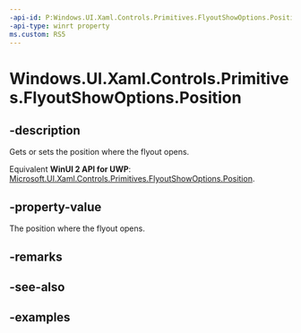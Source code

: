 ```yaml
---
-api-id: P:Windows.UI.Xaml.Controls.Primitives.FlyoutShowOptions.Position
-api-type: winrt property
ms.custom: RS5
---
```


<!-- Property syntax.
public IReference<Point> Position { get;  set; }
-->

# Windows.UI.Xaml.Controls.Primitives.FlyoutShowOptions.Position

## -description

Gets or sets the position where the flyout opens.

Equivalent **WinUI 2 API for UWP**: [Microsoft.UI.Xaml.Controls.Primitives.FlyoutShowOptions.Position](/windows/winui/api/microsoft.ui.xaml.controls.primitives.flyoutshowoptions.position).

## -property-value

The position where the flyout opens.

## -remarks

## -see-also

## -examples

